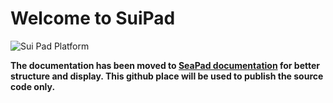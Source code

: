 # Welcome to SuiPad
![Sui Pad Platform](https://github.com/suipad-app/.github/raw/main/assets/suipad-01.png)

__The documentation has been moved to [SeaPad documentation](https://docs.seapad.fund/) for better structure and display. This github place will be used to publish the source code only.__
